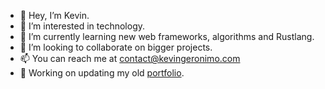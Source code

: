 - 👋 Hey, I’m Kevin.
- 👀 I’m interested in technology.
- 🌱 I’m currently learning new web frameworks, algorithms and Rustlang.
- 💞️ I’m looking to collaborate on bigger projects.
- 📫 You can reach me at contact@kevingeronimo.com
- 📁 Working on updating my old [portfolio](kevin.geronimo.com).

<!---
kevingeronimo/kevingeronimo is a ✨ special ✨ repository because its `README.md` (this file) appears on your GitHub profile.
You can click the Preview link to take a look at your changes.
--->
